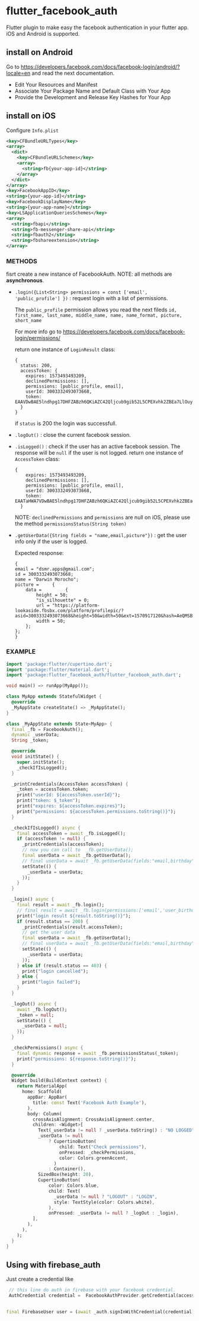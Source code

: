 # flutter_facebook_auth
Flutter plugin to make easy the facebook authentication in your flutter app. iOS and Android is supported.


## **install on Android**
Go to https://developers.facebook.com/docs/facebook-login/android/?locale=en and read the next documentation. 
* Edit Your Resources and Manifest
* Associate Your Package Name and Default Class with Your App
* Provide the Development and Release Key Hashes for Your App


## **install on iOS** 
Configure `Info.plist`

```xml
<key>CFBundleURLTypes</key>
<array>
  <dict>
    <key>CFBundleURLSchemes</key>
    <array>
      <string>fb{your-app-id}</string>
    </array>
  </dict>
</array>
<key>FacebookAppID</key>
<string>{your-app-id}</string>
<key>FacebookDisplayName</key>
<string>{your-app-name}</string>
<key>LSApplicationQueriesSchemes</key>
<array>
  <string>fbapi</string>
  <string>fb-messenger-share-api</string>
  <string>fbauth2</string>
  <string>fbshareextension</string>
</array>
```

### **METHODS**
fisrt create a new instance of FacebookAuth. NOTE: all methods are **asynchronous**.

* `.login({List<String> permissions = const ['email', 'public_profile'] })` : request login with a list of permissions.

    The `public_profile` permission allows you read the next fileds 
    `id, first_name, last_name, middle_name, name, name_format, picture, short_name`

    For more info go to https://developers.facebook.com/docs/facebook-login/permissions/

    return one instance of `LoginResult` class:
    ```
    { 
      status: 200,
      accessToken: { 
        expires: 1573493493209, 
        declinedPermissions: [], 
        permissions: [public_profile, email], 
        userId: 3003332493073668, 
        token: EAAVDwBAE5lndhpg17DHFZABzh6QKiAZC42Qljcub9gib52L5CPEXvhk2ZBEa7LlOuyastmmkZBfwP7dKW6Xi4tvrTw8DToO2M2kMcau6CXsYtyys7WZAWV3XaMPnhuVauo5ghtGpnhJvZAtMKqlsgbV5GklPAYZD
      }
    }
    ```

    if `status` is 200 the login was successfull.





* `.logOut()` : close the current facebook session.

* `.isLogged()` : check if the user has an active facebook session. The response will be `null` if the user is not logged.
       return one instance of `AccessToken` class:
    ```
    { 
        expires: 1573493493209, 
        declinedPermissions: [], 
        permissions: [public_profile, email], 
        userId: 3003332493073668, 
        token: EAATaHWA7VDwBAE5lndhpg17DHFZABzh6QKiAZC42Qljcub9gib52L5CPEXvhk2ZBEa7LlOuytmmkZBfwP7dKW6Xi4XCO2M2kMcau6CXsYtyys7WZAWV3XaMPnhuVauo5ghtGpnhJvZAtMKqlsgbV5GklPAYZD
      }
    ```

  NOTE: `declinedPermissions` and `permissions` are null on iOS, please use the method `permissionsStatus(String token)`



* `.getUserData({String fields = "name,email,picture"})` : get the user info only if the user is logged.

    Expected response:
    ```
    {
    email = "dsmr.apps@gmail.com";
    id = 3003332493073668;
    name = "Darwin Morocho";
    picture =     {
        data =         {
            height = 50;
            "is_silhouette" = 0;
            url = "https://platform-lookaside.fbsbx.com/platform/profilepic/?asid=3003332493073668&height=50&width=50&ext=1570917120&hash=AeQMSBD5s4QdgLoh";
            width = 50;
        };
    };
    }
    ```
    



### **EXAMPLE**

```dart
import 'package:flutter/cupertino.dart';
import 'package:flutter/material.dart';
import 'package:flutter_facebook_auth/flutter_facebook_auth.dart';

void main() => runApp(MyApp());

class MyApp extends StatefulWidget {
  @override
  _MyAppState createState() => _MyAppState();
}

class _MyAppState extends State<MyApp> {
  final _fb = FacebookAuth();
  dynamic _userData;
  String _token;

  @override
  void initState() {
    super.initState();
    _checkIfIsLogged();
  }

  _printCredentials(AccessToken accessToken) {
    _token = accessToken.token;
    print("userId: ${accessToken.userId}");
    print("token: $_token");
    print("expires: ${accessToken.expires}");
    print("permissions: ${accessToken.permissions.toString()}");
  }

  _checkIfIsLogged() async {
    final accessToken = await _fb.isLogged();
    if (accessToken != null) {
      _printCredentials(accessToken);
      // now you can call to  _fb.getUserData();
      final userData = await _fb.getUserData();
      // final userData = await _fb.getUserData(fields:"email,birthday");
      setState(() {
        _userData = userData;
      });
    }
  }

  _login() async {
    final result = await _fb.login();
    // final result = await _fb.login(permissions:['email','user_birthday']);
    print("login result ${result.toString()}");
    if (result.status == 200) {
      _printCredentials(result.accessToken);
      // get the user data
      final userData = await _fb.getUserData();
      // final userData = await _fb.getUserData(fields:"email,birthday");
      setState(() {
        _userData = userData;
      });
    } else if (result.status == 403) {
      print("login cancelled");
    } else {
      print("login failed");
    }
  }

  _logOut() async {
    await _fb.logOut();
    _token = null;
    setState(() {
      _userData = null;
    });
  }

  _checkPermissions() async {
    final dynamic response = await _fb.permissionsStatus(_token);
    print("permissions: ${response.toString()}");
  }

  @override
  Widget build(BuildContext context) {
    return MaterialApp(
      home: Scaffold(
        appBar: AppBar(
          title: const Text('Facebook Auth Example'),
        ),
        body: Column(
          crossAxisAlignment: CrossAxisAlignment.center,
          children: <Widget>[
            Text(_userData != null ? _userData.toString() : "NO LOGGED"),
            _userData != null
                ? CupertinoButton(
                    child: Text("Check permissions"),
                    onPressed: _checkPermissions,
                    color: Colors.greenAccent,
                  )
                : Container(),
            SizedBox(height: 20),
            CupertinoButton(
                color: Colors.blue,
                child: Text(
                  _userData != null ? "LOGOUT" : "LOGIN",
                  style: TextStyle(color: Colors.white),
                ),
                onPressed: _userData != null ? _logOut : _login),
          ],
        ),
      ),
    );
  }
}
```


## **Using with firebase_auth**
Just create a credential like
```dart
 // this line do auth in firebase with your facebook credential.
 AuthCredential credential =  FacebookAuthProvider.getCredential(accessToken: _token);
            

final FirebaseUser user = (await _auth.signInWithCredential(credential)).user;
```